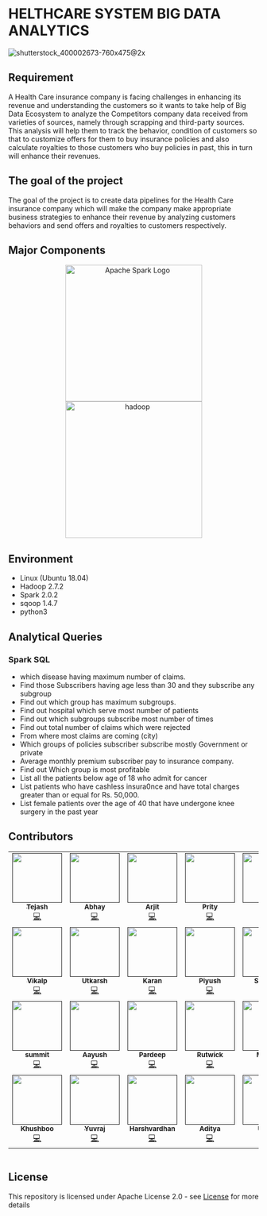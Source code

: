 # HELTHCARE SYSTEM BIG DATA ANALYTICS

![shutterstock_400002673-760x475@2x](https://user-images.githubusercontent.com/56173595/170109403-6716a6a5-a7e8-4e4a-883d-97d6072a21c7.jpg)

## Requirement

A Health Care insurance company is facing challenges in enhancing its revenue and understanding the customers so it wants to take help of Big Data Ecosystem to analyze the Competitors company data received from varieties of sources, namely through scrapping and third-party sources. This analysis will help them to track the behavior, condition of customers so that to customize offers for them to buy insurance policies and also calculate royalties to those customers who buy policies in past, this in turn will enhance their revenues.

## The goal of the project

The goal of the project is to create data pipelines for the Health Care insurance company which will make the company make appropriate business strategies to enhance their revenue by analyzing customers behaviors and send offers and royalties to customers respectively.

## Major Components

<p align="center">
	<a href="#">
		<img src="https://upload.wikimedia.org/wikipedia/commons/f/f3/Apache_Spark_logo.svg" alt="Apache Spark Logo" title="Apache Spark" width=275 hspace=80 />
	</a>
	<a href="#">
		<img src="https://upload.wikimedia.org/wikipedia/commons/thumb/0/0e/Hadoop_logo.svg/1280px-Hadoop_logo.svg.png" alt="hadoop" title="hadoop" width ="275" />
	</a>
</p>

## Environment

* Linux (Ubuntu 18.04)
* Hadoop 2.7.2
* Spark 2.0.2
* sqoop 1.4.7
* python3

## Analytical Queries

### Spark SQL
- which disease having maximum number of claims.
- Find those Subscribers having age less than 30 and they subscribe any subgroup
- Find out which group has maximum subgroups.
- Find out hospital which serve most number of patients
- Find out which subgroups subscribe most number of times
- Find out total number of claims which were rejected
- From where most claims are coming (city)
- Which groups of policies subscriber subscribe mostly Government or private
- Average monthly premium subscriber pay to insurance company.
- Find out Which group is most profitable
- List all the patients below age of 18 who admit for cancer
- List patients who have cashless insura0nce and have total charges greater than or equal for Rs. 50,000.
- List female patients over the age of 40 that have undergone knee surgery in the past year


## Contributors
<!-- ALL-CONTRIBUTORS-LIST:START - Do not remove or modify this section -->
<!-- prettier-ignore-start -->
<!-- markdownlint-disable -->
<table>
  <tr>
    <td align="center"><a href=""><img src="https://user-images.githubusercontent.com/56173595/170120307-c37e264c-6246-4729-902d-b324b45986ac.jpeg" width="100px;" alt=""/><br /><sub><b>Tejash</b></sub></a><br /><a href="" title="Code">💻</a></td>
    <td align="center"><a href=""><img src="https://user-images.githubusercontent.com/56173595/170119838-f94e8821-b69f-4574-9442-c73ffa655b88.jpg" width="100px;" alt=""/><br /><sub><b>Abhay</b></sub></a><br /><a href="" title="Code">💻</a></td>
    <td align="center"><a href=""><img src="https://user-images.githubusercontent.com/56173595/170119851-8c0a49f1-d887-43de-91c3-dd8d87a662c1.jpg" width="100px;" alt=""/><br /><sub><b>Arjit</b></sub></a><br /><a href="" title="Code">💻</a></td>
    <td align="center"><a href=""><img src="https://user-images.githubusercontent.com/56173595/170120946-fa3861d5-21ee-464f-b7b3-8837441a2456.jpg" width="100px;" alt=""/><br /><sub><b>Prity </b></sub></a><br /><a href="" title="Code">💻</a></td>
    <td align="center"><a href=""><img src="https://user-images.githubusercontent.com/56173595/170120267-40b736de-2b77-4fd1-a7d7-440709506a3e.jpg" width="100px;" alt=""/><br /><sub><b>Mohit</b></sub></a><br /><a href="" title="Code">💻</a></td>
  </tr>
<tr>
    <td align="center"><a href=""><img src="https://user-images.githubusercontent.com/56173595/170120304-aa8c58bf-6dea-462e-9498-fcc783233cad.jpg" width="100px;" alt=""/><br /><sub><b>Vikalp</b></sub></a><br /><a href="" title="Code">💻</a></td>
    <td align="center"><a href=""><img src="https://user-images.githubusercontent.com/56173595/170120291-c06d2046-e9c2-4127-8880-594d68b0f2e8.jpg" width="100px;" alt=""/><br /><sub><b>Utkarsh</b></sub></a><br /><a href="" title="Code">💻</a></td>
    <td align="center"><a href=""><img src="https://user-images.githubusercontent.com/56173595/170120259-1580a1b4-2cb9-44ba-8e50-97270532531f.jpg" width="100px;" alt=""/><br /><sub><b>Karan</b></sub></a><br /><a href="" title="Code">💻</a></td>
    <td align="center"><a href=""><img src="https://user-images.githubusercontent.com/56173595/170120281-e50a38c8-d327-44ce-825f-c4cbb4051c7f.jpg" width="100px;" alt=""/><br /><sub><b>Piyush </b></sub></a><br /><a href="" title="Code">💻</a></td>
    <td align="center"><a href=""><img src="https://user-images.githubusercontent.com/56173595/170121073-d6f59dfe-43fa-4eac-8772-ddc47d0b0ca5.png" width="100px;" alt=""/><br /><sub><b>Sumedh</b></sub></a><br /><a href="" title="Code">💻</a></td>
  </tr>
<tr>
    <td align="center"><a href=""><img src="https://user-images.githubusercontent.com/56173595/170120289-e46b9bd8-16f3-42d1-9461-ece394f3d493.jpg" width="100px;" alt=""/><br /><sub><b>summit</b></sub></a><br /><a href="" title="Code">💻</a></td>
    <td align="center"><a href=""><img src="https://user-images.githubusercontent.com/56173595/170119855-33d36ba2-bdb8-48ea-b91d-74c7200cd4d5.jpg" width="100px;" alt=""/><br /><sub><b>Aayush</b></sub></a><br /><a href="" title="Code">💻</a></td>
    <td align="center"><a href=""><img src="https://user-images.githubusercontent.com/56173595/170120276-28c28ecd-ab77-4352-9529-ed8baec3c0dc.jpg" width="100px;" alt=""/><br /><sub><b>Pardeep</b></sub></a><br /><a href="" title="Code">💻</a></td>
    <td align="center"><a href=""><img src="https://user-images.githubusercontent.com/56173595/170119426-57d31337-bb7e-419f-acc3-23b324d0624f.png" width="100px;" alt=""/><br /><sub><b>Rutwick</b></sub></a><br /><a href="" title="Code">💻</a></td>
    <td align="center"><a href=""><img src="https://user-images.githubusercontent.com/56173595/170120262-877e836c-1c51-4508-a7ba-84c9fbf5b4f2.jpg" width="100px;" alt=""/><br /><sub><b>Madhu</b></sub></a><br /><a href="" title="Code">💻</a></td>
  </tr>
<tr>
    <td align="center"><a href=""><img src="https://user-images.githubusercontent.com/56173595/170121604-7169ba1e-0c5e-4e1c-a62e-b1644ef0e5f1.jpg" width="100px;" alt=""/><br /><sub><b>Khushboo</b></sub></a><br /><a href="" title="Code">💻</a></td>
    <td align="center"><a href=""><img src="https://user-images.githubusercontent.com/56173595/170119404-a4198c06-bee9-4734-8f04-81afddbd0534.png" width="100px;" alt=""/><br /><sub><b>Yuvraj</b></sub></a><br /><a href="" title="Code">💻</a></td>
    <td align="center"><a href=""><img src="https://user-images.githubusercontent.com/56173595/170119861-51fb3273-b3e6-41b7-9ef4-1e96f2bcb7cc.jpg" width="100px;" alt=""/><br /><sub><b>Harshvardhan</b></sub></a><br /><a href="" title="Code">💻</a></td>
    <td align="center"><a href=""><img src="https://user-images.githubusercontent.com/56173595/170119846-ff2fb98e-72f5-4ce2-bbf5-690cbd468cb2.jpg" width="100px;" alt=""/><br /><sub><b>Aditya </b></sub></a><br /><a href="" title="Code">💻</a></td>
    <td align="center"><a href=""><img src="https://user-images.githubusercontent.com/56173595/170119422-2c4929a5-69b0-4001-ada0-83544512f771.png" width="100px;" alt=""/><br /><sub><b>Ujjwal</b></sub></a><br /><a href="" title="Code">💻</a></td>
  </tr>
</table>

<!-- markdownlint-enable -->
<!-- prettier-ignore-end -->
<!-- ALL-CONTRIBUTORS-LIST:END -->
<table>
  <tr>
  </tr>
</table>

<!-- ALL-CONTRIBUTORS-LIST:END -->


## License
This repository is licensed under Apache License 2.0 - see [License](LICENSE.md) for more details
